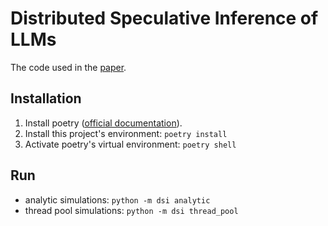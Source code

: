 # Distributed Speculative Inference of LLMs

The code used in the [paper](https://arxiv.org/abs/2405.14105).

## Installation 

1. Install poetry ([official documentation](https://python-poetry.org/docs/#installation)).
2. Install this project's environment: `poetry install`
3. Activate poetry's virtual environment: `poetry shell`

## Run

- analytic simulations: `python -m dsi analytic`
- thread pool simulations: `python -m dsi thread_pool`